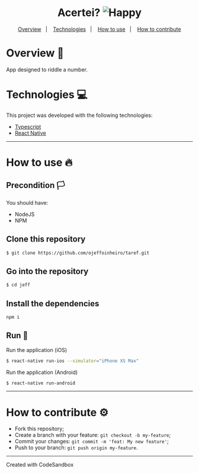 <h1 align="center">
  Acertei?
    <img alt="Happy" title="JeffBanck" src="https://user-images.githubusercontent.com/60162736/98482242-d54d4780-21de-11eb-9aa7-22e81a200f89.png">
</h1>

<div align="center"></div>
  
<p align="center">
  <a href="#overview-book">Overview</a>&nbsp;&nbsp;&nbsp;|&nbsp;&nbsp;&nbsp;
  <a href="#technologies-computer">Technologies</a>&nbsp;&nbsp;&nbsp;|&nbsp;&nbsp;&nbsp;  
  <a href="#how-to-use-fire">How to use</a>&nbsp;&nbsp;&nbsp;|&nbsp;&nbsp;&nbsp;
  <a href="#how-to-contribute-gear">How to contribute</a>
</p>

# Overview :book:
 <p>
  App designed to riddle a number.
  </p>

# Technologies :computer:
This project was developed with the following technologies:
- [Typescript](typescriptlang.org/)
- [React Native](https://reactnative.dev)
---

# How to use :fire:
## Precondition :white_flag:
You should have:
- NodeJS
- NPM

## Clone this repository
```bash
$ git clone https://github.com/ojeffoinheiro/taref.git
```
## Go into the repository
```bash
$ cd jeff
```
## Install the dependencies
```bash
npm i
```
## Run :iphone:
Run the application (iOS)
```bash
$ react-native run-ios --simulator="iPhone XS Max"
```
Run the application (Android)
```bash
$ react-native run-android
```
---

# How to contribute :gear:
- Fork this repository;
- Create a branch with your feature: `git checkout -b my-feature`;
- Commit your changes: `git commit -m 'feat: My new feature'`;
- Push to your branch: `git push origin my-feature`.

---


Created with CodeSandbox
